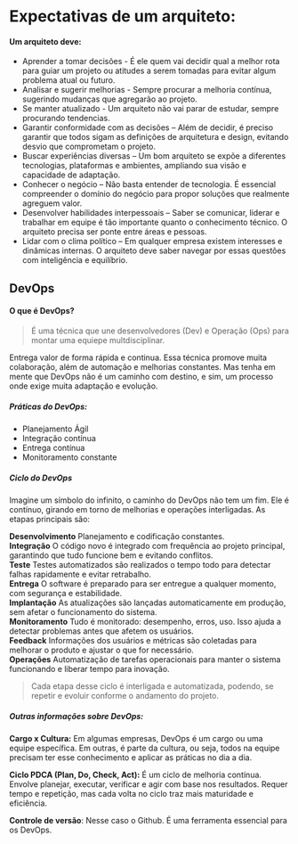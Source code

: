 # Expectativas de um arquiteto:

#### Um arquiteto deve:
- Aprender a tomar decisões - É ele quem vai decidir qual a melhor rota para guiar um projeto ou atitudes a serem tomadas para evitar algum problema atual ou futuro.
- Analisar e sugerir melhorias - Sempre procurar a melhoria contínua, sugerindo mudanças que agregarão ao projeto.
- Se manter atualizado - Um arquiteto não vai parar de estudar, sempre procurando tendencias.
- Garantir conformidade com as decisões – Além de decidir, é preciso garantir que todos sigam as definições de arquitetura e design, evitando desvio que comprometam o projeto.
- Buscar experiências diversas – Um bom arquiteto se expõe a diferentes tecnologias, plataformas e ambientes, ampliando sua visão e capacidade de adaptação.
- Conhecer o negócio – Não basta entender de tecnologia. É essencial compreender o domínio do negócio para propor soluções que realmente agreguem valor.
- Desenvolver habilidades interpessoais – Saber se comunicar, liderar e trabalhar em equipe é tão importante quanto o conhecimento técnico. O arquiteto precisa ser ponte entre áreas e pessoas.
- Lidar com o clima político – Em qualquer empresa existem interesses e dinâmicas internas. O arquiteto deve saber navegar por essas questões com inteligência e equilíbrio.


## DevOps


#### O que é DevOps?
> É uma técnica que une desenvolvedores (Dev) e Operação (Ops) para montar uma equiepe multdisciplinar. <br>

Entrega valor de forma rápida e continua. Essa técnica promove muita colaboração, além de automação e melhorias constantes. Mas tenha em mente que DevOps não é um caminho com destino, e sim, um processo onde exige muita adaptação e evolução.


##### Práticas do DevOps:
- Planejamento Ágil
- Integração contínua
- Entrega contínua
- Monitoramento constante


##### Ciclo do DevOps
Imagine um símbolo do infinito, o caminho do DevOps não tem um fim. Ele é contínuo, girando em torno de melhorias e operações interligadas. As etapas principais são:


**Desenvolvimento** Planejamento e codificação constantes. <br>
**Integração** O código novo é integrado com frequência ao projeto principal, garantindo que tudo funcione bem e evitando conflitos. <br>
**Teste** Testes automatizados são realizados o tempo todo para detectar falhas rapidamente e evitar retrabalho.<br>
**Entrega** O software é preparado para ser entregue a qualquer momento, com segurança e estabilidade.<br>
**Implantação** As atualizações são lançadas automaticamente em produção, sem afetar o funcionamento do sistema.<br>
**Monitoramento** Tudo é monitorado: desempenho, erros, uso. Isso ajuda a detectar problemas antes que afetem os usuários.<br>
**Feedback** Informações dos usuários e métricas são coletadas para melhorar o produto e ajustar o que for necessário.<br>
**Operações** Automatização de tarefas operacionais para manter o sistema funcionando e liberar tempo para inovação.<br>


>Cada etapa desse ciclo é interligada e automatizada, podendo, se repetir e evoluir conforme o andamento do projeto.


##### Outras informações sobre DevOps:


**Cargo x Cultura:** Em algumas empresas, DevOps é um cargo ou uma equipe específica. Em outras, é parte da cultura, ou seja, todos na equipe precisam ter esse conhecimento e aplicar as práticas no dia a dia.


**Ciclo PDCA (Plan, Do, Check, Act):** É um ciclo de melhoria contínua. Envolve planejar, executar, verificar e agir com base nos resultados. Requer tempo e repetição, mas cada volta no ciclo traz mais maturidade e eficiência.


**Controle de versão**:  Nesse caso o Github. É uma ferramenta essencial para os DevOps.



